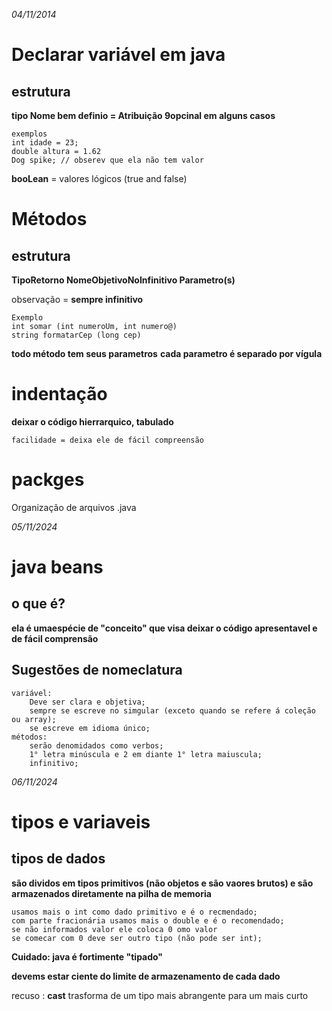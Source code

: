 *04/11/2014*
# Declarar variável em java 
## estrutura 

**tipo Nome bem definio = Atribuição 9opcinal em alguns casos**
   
    exemplos
    int idade = 23;
    double altura = 1.62
    Dog spike; // obserev que ela não tem valor

**booLean** = valores lógicos  (true and false)
# Métodos
## estrutura
**TipoRetorno NomeObjetivoNoInfinitivo Parametro(s)**

observação =
**sempre infinitivo**
   
    Exemplo
    int somar (int numeroUm, int numero@)
    string formatarCep (long cep)


 **todo método tem seus parametros**
**cada parametro é separado por vígula**

# indentação
**deixar o código hierrarquico, tabulado**

    facilidade = deixa ele de fácil compreensão

# packges
Organização de arquivos .java

*05/11/2024*

# java beans

 ## o que é?

 **ela é umaespécie de "conceito" que visa deixar o código apresentavel e de fácil comprensão**

## Sugestões de nomeclatura

    variável:
        Deve ser clara e objetiva;
        sempre se escreve no simgular (exceto quando se refere á coleção ou array);
        se escreve em idioma único;
    métodos:
        serão denomidados como verbos;
        1° letra minúscula e 2 em diante 1° letra maiuscula;
        infinitivo;

*06/11/2024*

# tipos e variaveis

## tipos de dados

**são dividos em tipos primitivos (não objetos e são vaores brutos) e são armazenados diretamente na pilha de memoria**

    usamos mais o int como dado primitivo e é o recmendado;
    com parte fracionária usamos mais o double e é o recomendado;
    se não informados valor ele coloca 0 omo valor
    se comecar com 0 deve ser outro tipo (não pode ser int);

**Cuidado: java é fortimente "tipado"**

**devems estar  ciente do limite de armazenamento de cada dado**

recuso : **cast** trasforma de um  tipo mais abrangente para um mais curto

